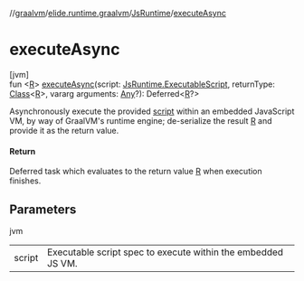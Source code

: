 //[graalvm](../../../index.md)/[elide.runtime.graalvm](../index.md)/[JsRuntime](index.md)/[executeAsync](execute-async.md)

# executeAsync

[jvm]\
fun &lt;[R](execute-async.md)&gt; [executeAsync](execute-async.md)(script: [JsRuntime.ExecutableScript](-executable-script/index.md), returnType: [Class](https://docs.oracle.com/javase/8/docs/api/java/lang/Class.html)&lt;[R](execute-async.md)&gt;, vararg arguments: [Any](https://kotlinlang.org/api/latest/jvm/stdlib/kotlin/-any/index.html)?): Deferred&lt;[R](execute-async.md)?&gt;

Asynchronously execute the provided [script](execute-async.md) within an embedded JavaScript VM, by way of GraalVM's runtime engine; de-serialize the result [R](execute-async.md) and provide it as the return value.

#### Return

Deferred task which evaluates to the return value [R](execute-async.md) when execution finishes.

## Parameters

jvm

| | |
|---|---|
| script | Executable script spec to execute within the embedded JS VM. |
